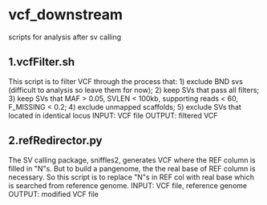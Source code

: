 # vcf_downstream
scripts for analysis after sv calling

## 1.vcfFilter.sh
This script is to filter VCF through the process that: 1) exclude BND svs (difficult to analysis so leave them for now); 2) keep SVs that pass all filters; 3) keep SVs that MAF > 0.05, SVLEN < 100kb, supporting reads < 60, F_MISSING < 0.2; 4) exclude unmapped scaffolds; 5) exclude SVs that located in identical locus 
INPUT: VCF file
OUTPUT: filtered VCF

## 2.refRedirector.py
The SV calling package, sniffles2, generates VCF where the REF column is filled in "N"s. But to build a pangenome, the the real base of REF column is necessary. So this script is to replace "N"s in REF col with real base which is searched from reference genome.
INPUT: VCF file, reference genome
OUTPUT: modified VCF file
